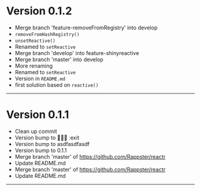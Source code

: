 # Version 0.1.2
 - Merge branch 'feature-removeFromRegistry' into develop
 - `removeFromHashRegistry()`
 - `unsetReactive()`
 - Renamed to `setReactive`
 - Merge branch 'develop' into feature-shinyreactive
 - Merge branch 'master' into develop
 - More renaming
 - Renamed to `setReactive`
 - Version in `README.md`
 - first solution based on `reactive()`

----------

# Version 0.1.1
 - Clean up commit
 - Version bump to  :exit
 - Version bump to asdfasdfasdf
 - Version bump to 0.1.1
 - Merge branch 'master' of https://github.com/Rappster/reactr
 - Update README.md
 - Merge branch 'master' of https://github.com/Rappster/reactr
 - Update README.md

----------


